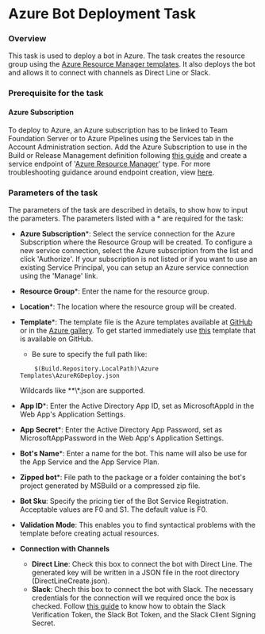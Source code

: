 # Azure Bot Deployment Task

### Overview

This task is used to deploy a bot in Azure. The task creates the resource group using the [Azure Resource Manager templates](https://azure.microsoft.com/en-in/documentation/articles/resource-group-template-deploy/). It also deploys the bot and allows it to connect with channels as Direct Line or Slack.

### Prerequisite for the task

#### Azure Subscription

To deploy to Azure, an Azure subscription has to be linked to Team Foundation Server or to Azure Pipelines using the Services tab in the Account Administration section.
Add the Azure Subscription to use in the Build or Release Management definition following [this guide](https://docs.microsoft.com/en-us/azure/devops/pipelines/library/service-endpoints?view=azure-devops&tabs=yaml) and create a service endpoint of '[Azure Resource Manager](https://docs.microsoft.com/en-us/azure/devops/pipelines/library/service-endpoints?view=azure-devops&tabs=yaml#sep-azure-rm)' type. For more troubleshooting guidance around endpoint creation, view [here](https://www.visualstudio.com/en-us/docs/build/actions/azure-rm-endpoint).

### Parameters of the task

The parameters of the task are described in details, to show how to input the parameters. The parameters listed with a \* are required for the task:

 * **Azure Subscription**\*: Select the service connection for the Azure Subscription where the Resource Group will be created. To configure a new service connection, select the Azure subscription from the list and click 'Authorize'. If your subscription is not listed or if you want to use an existing Service Principal, you can setup an Azure service connection using the 'Manage' link.
 
 * **Resource Group**\*: Enter the name for the resource group.
 
 * **Location**\*: The location where the resource group will be created.

 * **Template**\*: The template file is the Azure templates available at [GitHub](https://github.com/Azure/azure-quickstart-templates) or in the [Azure gallery](https://azure.microsoft.com/en-in/documentation/articles/powershell-azure-resource-manager/). To get started immediately use [this](https://aka.ms/sampletemplate) template that is available on GitHub. 
	- Be sure to specify the full path like:
    ```
        $(Build.Repository.LocalPath)\Azure Templates\AzureRGDeploy.json
    ```
    Wildcards like \*\*\\\*.json are supported.

 * **App ID**\*: Enter the Active Directory App ID, set as MicrosoftAppId in the Web App's Application Settings.

 * **App Secret**\*: Enter the Active Directory App Password, set as MicrosoftAppPassword in the Web App's Application Settings.

 * **Bot's Name**\*: Enter a name for the bot. This name will also be use for the App Service and the App Service Plan.

 * **Zipped bot**\*: File path to the package or a folder containing the bot's project generated by MSBuild or a compressed zip file.

 * **Bot Sku**: Specify the pricing tier of the Bot Service Registration. Acceptable values are F0 and S1. The default value is F0.

 * **Validation Mode**: This enables you to find syntactical problems with the template before creating actual resources. 

 * **Connection with Channels**
    - **Direct Line**: Check this box to connect the bot with Direct Line. The generated key will be written in a JSON file in the root directory (DirectLineCreate.json).
    - **Slack**: Chech this box to connect the bot with Slack. The necessary credentials for the connection will we required once the box is checked. Follow [this guide](https://docs.microsoft.com/en-us/azure/bot-service/bot-service-channel-connect-slack?view=azure-bot-service-4.0) to know how to obtain the Slack Verification Token, the Slack Bot Token, and the Slack Client Signing Secret.